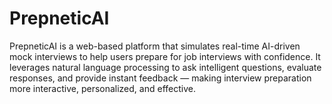 # PrepneticAI
PrepneticAI is a web-based platform that simulates real-time AI-driven mock interviews to help users prepare for job interviews with confidence. It leverages natural language processing to ask intelligent questions, evaluate responses, and provide instant feedback — making interview preparation more interactive, personalized, and effective.
